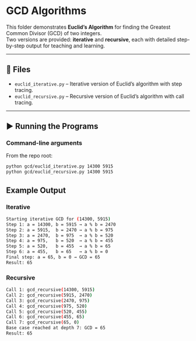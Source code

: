 # GCD Algorithms

This folder demonstrates **Euclid’s Algorithm** for finding the Greatest Common Divisor (GCD) of two integers.  
Two versions are provided: **iterative** and **recursive**, each with detailed step-by-step output for teaching and learning.

---

## 📜 Files
- `euclid_iterative.py` – Iterative version of Euclid’s algorithm with step tracing.  
- `euclid_recursive.py` – Recursive version of Euclid’s algorithm with call tracing.   

---

## ▶️ Running the Programs

### Command-line arguments
From the repo root:
```bash
python gcd/euclid_iterative.py 14300 5915
python gcd/euclid_recursive.py 14300 5915
```

## Example Output 

### Iterative
```bash 
Starting iterative GCD for (14300, 5915)
Step 1: a = 14300, b = 5915 → a % b = 2470
Step 2: a = 5915,  b = 2470 → a % b = 975
Step 3: a = 2470,  b = 975  → a % b = 520
Step 4: a = 975,   b = 520  → a % b = 455
Step 5: a = 520,   b = 455  → a % b = 65
Step 6: a = 455,   b = 65   → a % b = 0
Final step: a = 65, b = 0 → GCD = 65
Result: 65
```

### Recursive
```bash
Call 1: gcd_recursive(14300, 5915)
Call 2: gcd_recursive(5915, 2470)
Call 3: gcd_recursive(2470, 975)
Call 4: gcd_recursive(975, 520)
Call 5: gcd_recursive(520, 455)
Call 6: gcd_recursive(455, 65)
Call 7: gcd_recursive(65, 0)
Base case reached at depth 7: GCD = 65
Result: 65
```

